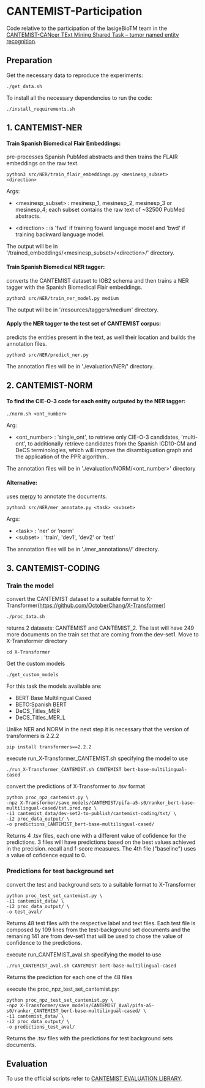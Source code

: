 # CANTEMIST-Participation
Code relative to the participation of the lasigeBioTM team in the [CANTEMIST-CANcer TExt Mining Shared Task – tumor named entity recognition](https://temu.bsc.es/cantemist/).

## Preparation
Get the necessary data to reproduce the experiments:

```
./get_data.sh
```

To install all the necessary dependencies to run the code:

```
./install_requirements.sh
```

## 1. CANTEMIST-NER

#### Train Spanish Biomedical Flair Embeddings: 
pre-processes Spanish PubMed abstracts and then trains the FLAIR embeddings on the raw text.

```
python3 src/NER/train_flair_embeddings.py <mesinesp_subset> <direction>
```

Args:
  * <mesinesp_subset> : mesinesp_1, mesinesp_2, mesinesp_3 or mesinesp_4; each subset contains the raw text of ~32500 PubMed abstracts.
  - \<direction> : is 'fwd' if training foward language model and 'bwd' if training backward language model.

The output will be in '/trained\_embeddings/<mesinesp_subset>/\<direction>/' directory.


#### Train Spanish Biomedical NER tagger: 
converts the CANTEMIST dataset to IOB2 schema and then trains a NER tagger with the Spanish Biomedical Flair embeddings.

```
python3 src/NER/train_ner_model.py medium 
```

The output will be in '/resources/taggers/medium' directory.

#### Apply the NER tagger to the test set of CANTEMIST corpus: 
predicts the entities present in the text, as well their location and builds the annotation files.

```
python3 src/NER/predict_ner.py
```

The annotation files will be in './evaluation/NER/' directory.


## 2. CANTEMIST-NORM

#### To find the CIE-O-3 code for each entity outputed by the NER tagger:

```
./norm.sh <ont_number> 
```

Arg:
  - <ont_number> : 'single_ont', to retrieve only CIE-O-3 candidates, 'multi-ont', to additionally retrieve candidates from the Spanish ICD10-CM and DeCS terminologies, which will improve the disambiguation graph and the application of the PPR algorithm..

The annotation files will be in './evaluation/NORM/<ont_number>' directory


#### Alternative: 
uses [merpy](https://pypi.org/project/merpy/) to annotate the documents.

```
python3 src/NER/mer_annotate.py <task> <subset>
```

Args:
  - \<task> : 'ner' or 'norm'
  - \<subset> : 'train', 'dev1', 'dev2' or 'test'

The annotation files will be in './mer_annotations/<task>/<subset>' directory.


## 3. CANTEMIST-CODING
### Train the model
convert the CANTEMIST dataset to a suitable format to X-Transformer(https://github.com/OctoberChang/X-Transformer)
```
./proc_data.sh
```
returns 2 datasets: CANTEMIST and CANTEMIST_2. The last will have 249 more documents on the train set that are coming from the dev-set1.
Move to X-Transformer directory 
```
cd X-Transformer
```
Get the custom models
```
./get_custom_models
```
For this task the models available are:
- BERT Base Multilingual Cased
- BETO:Spanish BERT
- DeCS_Titles_MER
- DeCS_Titles_MER_L

Unlike NER and NORM in the next step it is necessary that the version of transformers is 2.2.2
```
pip install transformers==2.2.2
```
execute run_X-Transformer_CANTEMIST.sh specifying the model to use
```
./run_X-Transformer_CANTEMIST.sh CANTEMIST bert-base-multilingual-cased
```
convert the predictions of X-Transformer to .tsv format
```
python proc_npz_cantemist.py \
-npz X-Transformer/save_models/CANTEMIST/pifa-a5-s0/ranker_bert-base-multilingual-cased/tst.pred.npz \
-i1 cantemist_data/dev-set2-to-publish/cantemist-coding/txt/ \
-i2 proc_data_output/ \
-o predictions_CANTEMIST_bert-base-multilingual-cased/
```
Returns 4 .tsv files, each one with a different value of cofidence for the predictions. 3 files will have predictions based on the best values achieved in the precision. recall and f-score measures.
The 4th file ("baseline") uses a value of cofidence equal to 0.

### Predictions for test background set
 convert the test and background sets to a suitable format to X-Transformer
```
python proc_test_set_cantemist.py \
-i1 cantemist_data/ \
-i2 proc_data_output/ \
-o test_aval/
```
Returns 48 test files with the respective label and text files. Each test file is composed by 109 lines from the test-background set documents and the remaning 141 are from dev-set1 that will be used to chose the value of confidence to the predictions.
 
execute run_CANTEMIST_aval.sh specifying the model to use
```
./run_CANTEMIST_aval.sh CANTEMIST bert-base-multilingual-cased
```
Returns the prediction for each one of the 48 files

execute the proc_npz_test_set_cantemist.py:
```
python proc_npz_test_set_cantemist.py \
-npz X-Transformer/save_models/CANTEMIST_Aval/pifa-a5-s0/ranker_CANTEMIST_bert-base-multilingual-cased/ \
-i1 cantemist_data/ \
-i2 proc_data_output/ \
-o predictions_test_aval/
```
Returns the  .tsv files with the predictions for test background sets documents. 









## Evaluation
To use the official scripts refer to [CANTEMIST EVALUATION LIBRARY](https://github.com/TeMU-BSC/cantemist-evaluation-library).



